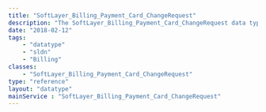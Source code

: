 ```yaml
---
title: "SoftLayer_Billing_Payment_Card_ChangeRequest"
description: "The SoftLayer_Billing_Payment_Card_ChangeRequest data type contains general information relating to attempted credit card information changes. This supports enablement of 3D Secure via Cardinal Cruise implementation that allows for credit card authentication and is currently limited to specified merchants. "
date: "2018-02-12"
tags:
    - "datatype"
    - "sldn"
    - "Billing"
classes:
    - "SoftLayer_Billing_Payment_Card_ChangeRequest"
type: "reference"
layout: "datatype"
mainService : "SoftLayer_Billing_Payment_Card_ChangeRequest"
---
```

